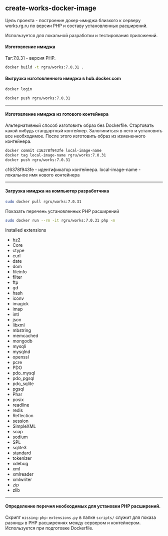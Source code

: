 create-works-docker-image
-----------------------

Цель проекта - построение докер-имиджа близкого к серверу works.rg.ru по версии PHP и составу установленных расширений.


Используется для локальной разработки и тестирования приложений.



#### Изготовление имиджа
Таг:7.0.31 - версия PHP.


```sh
docker build -t rgru/works:7.0.31 .
```

#### Выгрузка изготовленного имиджа в hub.docker.com
```sh
docker login

docker push rgru/works:7.0.31
```
-----------------------
#### Изготовление имиджа из готового контейнера

Альтернативный способ изготовить образ без Dockerfile.
Стартовать какой нибудь стандартный контейнер. Залогиниться в него и установить все необходимое.
После этого изготовить образ из измененного контейнера. 

```sh
docker commit c16378f943fe local-image-name
docker tag local-image-name rgru/works:7.0.31
docker push rgru/works:7.0.31

```
c16378f943fe - идентификатор контейнера.
local-image-name - локальное имя нового контейнера



----------------------


#### Загрузка имиджа на компьютер разработчика
```sh
sudo docker pull rgru/works:7.0.31
```

Показать перечень установленных PHP расширений

```sh
sudo docker run --rm -it rgru/works:7.0.31 php -m
```

Installed extensions
 - bz2
 - Core
 - ctype
 - curl
 - date
 - dom
 - fileinfo
 - filter
 - ftp
 - gd
 - hash
 - iconv
 - imagick
 - imap
 - intl
 - json
 - libxml
 - mbstring
 - memcached
 - mongodb
 - mysqli
 - mysqlnd
 - openssl
 - pcre
 - PDO
 - pdo_mysql
 - pdo_pgsql
 - pdo_sqlite
 - pgsql
 - Phar
 - posix
 - readline
 - redis
 - Reflection
 - session
 - SimpleXML
 - soap
 - sodium
 - SPL
 - sqlite3
 - standard
 - tokenizer
 - xdebug
 - xml
 - xmlreader
 - xmlwriter
 - zip
 - zlib

--------------------
#### Определение перечня необходимых для установки PHP расширений.

Скрипт `missing-php-extensions.py` в папке `scripts/` служит для показа разницы в PHP расширениях между сервером и контейнером.
Используется при подготовке Dockerfile.
